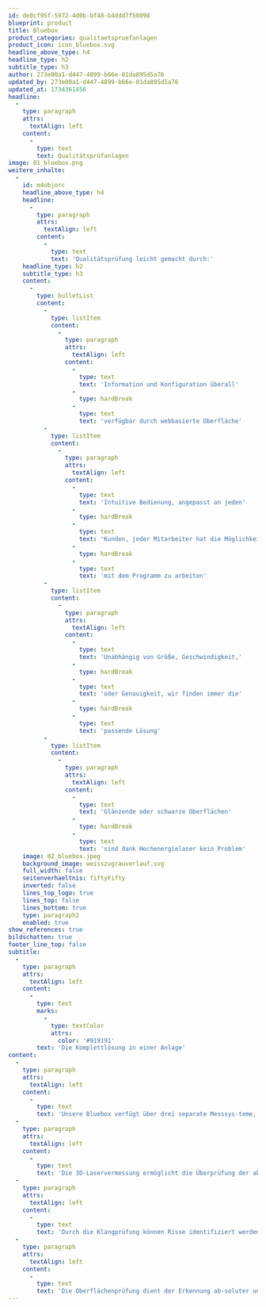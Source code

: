 ```yaml
---
id: de0cf95f-5972-4d0b-bf48-b4ddd7f50098
blueprint: product
title: Bluebox
product_categories: qualitaetspruefanlagen
product_icon: icon_bluebox.svg
headline_above_type: h4
headline_type: h2
subtitle_type: h3
author: 273e00a1-d447-4899-b66e-01da895d5a76
updated_by: 273e00a1-d447-4899-b66e-01da895d5a76
updated_at: 1734361456
headline:
  -
    type: paragraph
    attrs:
      textAlign: left
    content:
      -
        type: text
        text: Qualitätsprüfanlagen
image: 01_bluebox.png
weitere_inhalte:
  -
    id: m4objorc
    headline_above_type: h4
    headline:
      -
        type: paragraph
        attrs:
          textAlign: left
        content:
          -
            type: text
            text: 'Qualitätsprüfung leicht gemacht durch:'
    headline_type: h2
    subtitle_type: h3
    content:
      -
        type: bulletList
        content:
          -
            type: listItem
            content:
              -
                type: paragraph
                attrs:
                  textAlign: left
                content:
                  -
                    type: text
                    text: 'Information und Konfiguration überall'
                  -
                    type: hardBreak
                  -
                    type: text
                    text: 'verfügbar durch webbasierte Oberfläche'
          -
            type: listItem
            content:
              -
                type: paragraph
                attrs:
                  textAlign: left
                content:
                  -
                    type: text
                    text: 'Intuitive Bedienung, angepasst an jeden'
                  -
                    type: hardBreak
                  -
                    type: text
                    text: 'Kunden, jeder Mitarbeiter hat die Möglichkeit'
                  -
                    type: hardBreak
                  -
                    type: text
                    text: 'mit dem Programm zu arbeiten'
          -
            type: listItem
            content:
              -
                type: paragraph
                attrs:
                  textAlign: left
                content:
                  -
                    type: text
                    text: 'Unabhängig von Größe, Geschwindigkeit,'
                  -
                    type: hardBreak
                  -
                    type: text
                    text: 'oder Genauigkeit, wir finden immer die'
                  -
                    type: hardBreak
                  -
                    type: text
                    text: 'passende Lösung'
          -
            type: listItem
            content:
              -
                type: paragraph
                attrs:
                  textAlign: left
                content:
                  -
                    type: text
                    text: 'Glänzende oder schwarze Oberflächen'
                  -
                    type: hardBreak
                  -
                    type: text
                    text: 'sind dank Hochenergielaser kein Problem'
    image: 02_bluebox.jpeg
    background_image: weisszugrauverlauf.svg
    full_width: false
    seitenverhaeltnis: fiftyFifty
    inverted: false
    lines_top_logo: true
    lines_top: false
    lines_bottom: true
    type: paragraph2
    enabled: true
show_references: true
bildschatten: true
footer_line_top: false
subtitle:
  -
    type: paragraph
    attrs:
      textAlign: left
    content:
      -
        type: text
        marks:
          -
            type: textColor
            attrs:
              color: '#919191'
        text: 'Die Komplettlösung in einer Anlage'
content:
  -
    type: paragraph
    attrs:
      textAlign: left
    content:
      -
        type: text
        text: 'Unsere Bluebox verfügt über drei separate Messsys-teme, die je nach Kundenanforderung integriert wer-den können: 3D-Lasermessung, Klangprüfung und Ober- flächenprüfung.'
  -
    type: paragraph
    attrs:
      textAlign: left
    content:
      -
        type: text
        text: 'Die 3D-Laservermessung ermöglicht die Überprüfung der absoluten Maßhaltigkeit (Länge, Breite, Höhe) sowie die Erkennung von Verkrümmungen des Ziegels.'
  -
    type: paragraph
    attrs:
      textAlign: left
    content:
      -
        type: text
        text: 'Durch die Klangprüfung können Risse identifiziert werden, indem die Schwingungen im Ziegel analysiert werden. Dabei wird von oben angeschlagen, um einen Ton zu erzeugen. Die Position des Anschlags zum jeweiligen Prüfobjekt wird über eine Linearverfahr-einheit immer konstant gehalten.'
  -
    type: paragraph
    attrs:
      textAlign: left
    content:
      -
        type: text
        text: 'Die Oberflächenprüfung dient der Erkennung ab-soluter und relativer optischer Fehler, wie beispiels-weise Engobe-/Glasurveränderungen oder Flecken und Abplatzer.'
---
```

